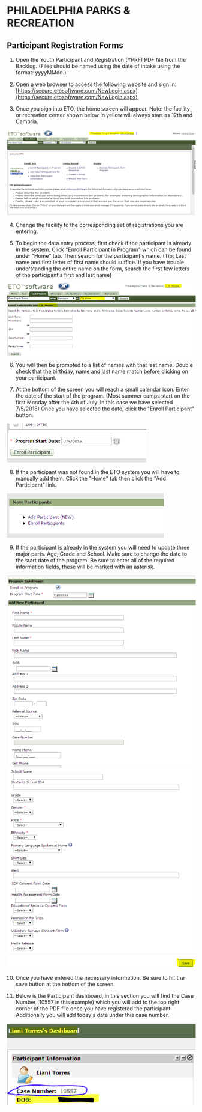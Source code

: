 # PHILADELPHIA PARKS & RECREATION

## Participant Registration Forms

1. Open the Youth Participant and Registration (YPRF) PDF file from the Backlog. (Files should be named using the date of intake using the format: yyyyMMdd.)

2. Open a web browser to access the following website and sign in: [https://secure.etosoftware.com/NewLogin.aspx](https://secure.etosoftware.com/NewLogin.aspx)

3. Once you sign into ETO, the home screen will appear. Note: the facility or recreation center shown below in yellow will always start as 12th and Cambria.

![img](https://raw.githubusercontent.com/PPRPMU/PMU-playbook/master/Images/Data_Entry_-_Youth_Participant_Registration_Form/eto_opening_screen.png)

4. Change the facility to the corresponding set of registrations you are entering. 

5. To begin the data entry process, first check if the participant is already in the system. Click "Enroll Participant in Program" which can be found under "Home" tab. Then search for the participant's name. (Tip: Last name and first letter of first name should suffice. If you have trouble understanding the entire name on the form, search the first few letters of the participant's first and last name)

![img](https://raw.githubusercontent.com/PPRPMU/PMU-playbook/master/Images/Data_Entry_-_Youth_Participant_Registration_Form/eto_search_participants.png)

6. You will then be prompted to a list of names with that last name. Double check that the birthday, name and last name match before clicking on your participant.

7. At the bottom of the screen you will reach a small calendar icon. Enter the date of the start of the program. (Most summer camps start on the first Monday after the 4th of July. In this case we have selected 7/5/2016) Once you have selected the date, click the "Enroll Participant" button.

![img](https://raw.githubusercontent.com/PPRPMU/PMU-playbook/master/Images/Data_Entry_-_Youth_Participant_Registration_Form/eto_enroll_participant.png)

8. If the participant was not found in the ETO system you will have to manually add them. Click the "Home" tab then click the "Add Participant" link.

![img](https://raw.githubusercontent.com/PPRPMU/PMU-playbook/master/Images/Data_Entry_-_Youth_Participant_Registration_Form/eto_add_or_enroll_participant.png)

9. If the participant is already in the system you will need to update three major parts. Age, Grade and School. Make sure to change the date to the start date of the program. Be sure to enter all of the required information fields, these will be marked with an asterisk.

![img](https://raw.githubusercontent.com/PPRPMU/PMU-playbook/master/Images/Data_Entry_-_Youth_Participant_Registration_Form/eto_add_screen_1.png) ![img](https://raw.githubusercontent.com/PPRPMU/PMU-playbook/master/Images/Data_Entry_-_Youth_Participant_Registration_Form/eto_add_screen_2.png) 

10. Once you have entered the necessary information. Be sure to hit the save button at the bottom of the screen. 

11. Below is the Participant dashboard, in this section you will find the Case Number (10557 in this example) which you will add to the top right corner of the PDF file once you have registered the participant. Additionally you will add today's date under this case number. 

![img](https://raw.githubusercontent.com/PPRPMU/PMU-playbook/master/Images/Data_Entry_-_Youth_Participant_Registration_Form/eto_participant_dashboard_id.PNG) 
